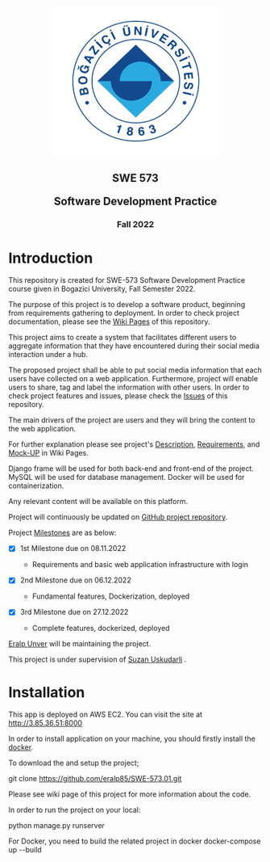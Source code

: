 
<div align="center">
<img alt="University Logo" height="295" src="img.png" title="Bogazici University" width="336"/> 
</div>

<div align="center">
<h2 align="center">SWE 573 

Software Development Practice
</h2>

<h3 align="center">
Fall 2022
</h3>
</div>


# **Introduction**

This repository is created for SWE-573 Software Development Practice course given in Bogazici University, Fall Semester 2022.

The purpose of this project is to develop a software product, beginning from requirements gathering to deployment.
In order to check project documentation, please see the [Wiki Pages](https://github.com/eralp85/SWE-573.01/wiki) of this repository.

This project aims to create a system that facilitates different users to aggregate information that they have 
encountered during their social media interaction under a hub. 

The proposed project shall be able to put social media 
information that each users have collected on a web application. 
Furthermore, project will enable users to share, tag and label the information with other users. In order to check project features and issues, 
please check the [Issues](https://github.com/eralp85/SWE-573.01/issues) of this repository.

The main drivers of the project are users and they will bring the content to the web application.

For further explanation please see project's [Description](https://github.com/eralp85/SWE-573.01/wiki/2.2-Project-Description#description), [Requirements](https://github.com/eralp85/SWE-573.01/wiki/2.3-Requirements#requirments),
and [Mock-UP](https://github.com/eralp85/SWE-573.01/wiki/3.-Mock-Up) in Wiki Pages.

Django frame will be used for both back-end and front-end of the project. 
MySQL will be used for database management.
Docker will be used for containerization.

Any relevant content will be available on this platform. 

Project will continuously be updated on [GitHub project repository](https://github.com/eralp85/SWE-573.01).

Project [Milestones](https://github.com/eralp85/SWE-573.01/milestones) are as below:

- [X] 1st Milestone due on 08.11.2022 
  - Requirements and basic web application infrastructure with login
  


- [X] 2nd Milestone due on 06.12.2022

  - Fundamental features, Dockerization, deployed
  

- [X] 3rd Milestone due on 27.12.2022

  - Complete features, dockerized, deployed

[Eralp Unver](https://github.com/eralp85) will be maintaining the project.

This project is under supervision of [Suzan Uskudarli](https://github.com/uskudarli) .

# Installation

This app is deployed on AWS EC2. You can visit the site at http://3.85.36.51:8000

In order to install application on your machine, you should firstly install the [docker](https://docs.docker.com/desktop/install/windows-install/).

To download the and setup the project;

git clone https://github.com/eralp85/SWE-573.01.git

Please see wiki page of this project for more information about the code.

In order to run the project on your local: 

python manage.py runserver

For Docker, you need to build the related project in docker docker-compose up --build



